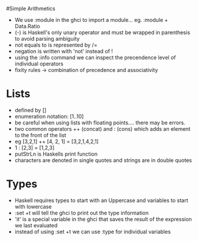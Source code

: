 #Simple Arithmetics
* We use :module in the ghci to import a module... eg. :module + Data.Ratio
* (-) is Haskell's only unary operator and must be wrapped in parenthesis to avoid parsing ambiguity
* not equals to is represented by /=
* negation is written with 'not' instead of !
* using the :info command we can inspect the precendence level of individual operators
* fixity rules -> combination of precedence and associativity


# Lists
* defined by []
* enumeration notation: [1..10]
* be careful when using lists with floating points.... there may be errors.
* two common operators ++ (concat) and : (cons) which adds an element to the front of the list
* eg [3,2,1] ++ [4, 2, 1] = [3,2,1,4,2,1]
* 1 : [2,3] = [1,2,3]
* putStrLn is Haskells print function
* characters are denoted in single quotes and strings are in double quotes

# Types
* Haskell requires types to start with an Uppercase and variables to start with lowercase
* :set +t will tell the ghci to print out the type information
* 'it' is a special variable in the ghci that saves the result of the expression we last evaluated
* instead of using :set +t we can use :type for individual variables
